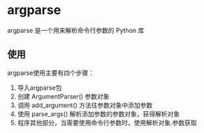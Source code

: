 
# argparse

argparse 是一个用来解析命令行参数的 Python 库


## 使用
argparse使用主要有四个步骤：

1. 导入argparse包
2. 创建 ArgumentParser() 参数对象
3. 调用 add_argument() 方法往参数对象中添加参数
4. 使用 parse_args() 解析添加参数的参数对象，获得解析对象
5. 程序其他部分，当需要使用命令行参数时，使用解析对象.参数获取
